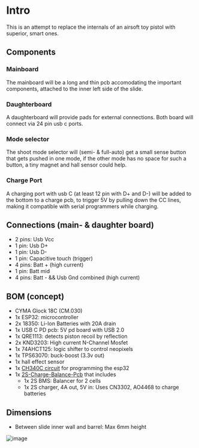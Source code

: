 # Intro

This is an attempt to replace the internals of an airsoft toy pistol with superior, smart ones. 

## Components

### Mainboard

The mainboard will be a long and thin pcb accomodating the important components, attached to the inner left side of the slide. 

### Daughterboard

A daughterboard will provide pads for external connections. Both board will connect via 24 pin usb c ports. 

### Mode selector

The shoot mode selector will (semi- & full-auto) get a small sense button that gets pushed in one mode, if the other mode has no space for such a button, a tiny magnet and hall sensor could help.

### Charge Port

A charging port with usb C (at least 12 pin with D+ and D-) will be added to the bottom to a charge pcb, to trigger 5V by pulling down the CC lines, making it compatible with serial programmers while charging.

## Connections (main- & daughter board)
- 2 pins: Usb Vcc
- 1 pin:  Usb D+
- 1 pin:  Usb D-
- 1 pin:  Capacitive touch (trigger)
- 4 pins: Batt + (high current)
- 1 pin:  Batt mid
- 4 pins: Batt - && Usb Gnd combined (high current)

## BOM (concept)

- CYMA Glock 18C (CM.030)
- 1x ESP32: microcontroller
- 2x 18350: Li-Ion Batteries with 20A drain
- 1x USB C PD pcb: 5V pd board with USB 2.0
- 1x QRE1113: detects piston recoil by reflection
- 2x KND3203: High current N-Channel Mosfet
- 1x 74AHCT125: logic shifter to control neopixels
- 1x TPS63070: buck-boost (3.3v out)
- 1x hall effect sensor
- 1x [CH340C circuit](https://github.com/DoganM95/CH340C-Pcb) for programming the esp32
- 1x [2S-Charge-Balance-Pcb](https://github.com/DoganM95/2S-Charge-Balance-Pcb) that includes
  - 1x 2S BMS: Balancer for 2 cells
  - 1x 2S charger, 4A out, 5V in: Uses CN3302, AO4468 to charge batteries

## Dimensions
- Between slide inner wall and barrel: Max 6mm height

![image](https://github.com/DoganM95/IoT-Softair/assets/38842553/2528bff4-0c19-4a09-a9c6-f10ae86ed3b1)
